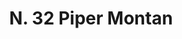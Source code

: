 ---
title: "N. 32 Piper Montan"
permalink: "/edition/plant032/"
plant-name: "N. 32"
plant-number: "032"
plant-xml: "/assets/xml/plant032.xml"
plant-img1: "/assets/img/plant032_verso.jpg"
plant-img2: "/assets/img/plant032.jpg"
plant-title: "N. 32 Piper Montan"
plant-wfo-link: "http://www.worldfloraonline.org/taxon/wfo-0000637755"
plant-kew-link: ""
plant-taxon-content: "Daphne Mezereum L."
layout: single-xml
---